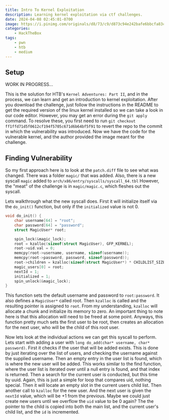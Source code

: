 ```yaml
---
title: Intro To Kernel Exploitation
description: Learning kernel exploitation via ctf challenges.
date: 2024-04-08 02:45:01-0700
image: https://i.pinimg.com/originals/d8/73/c9/d873c94e242bafe6bbcfa83cde3b8b42.jpg
categories:
    - HackTheBox
tags:
    - pwn
    - htb
    - medium
---
```


## Setup

WORK IN PROGRESS...

This is the solution for HTB's `Kernel Adventures: Part II`, and in the process, we can learn and get an introduction to kernel exploitation.
After you download the challenge, just follow the instructions in the README to get the required version of the linux kernel installed so we can take a look in our code editor.
However, you may get an error during the `git apply` command.
To resolve these, you first need to run `git checkout ff1ffd71d5f0612cf194f5705c671d6b64bf5f91` to revert the repo to the commit in which the vulnerability was introduced.
Now we have the code for the vulnerable kernel, and the author provided the image meant for the challenge.

## Finding Vulnerability

So my first approach here is to look at the `patch.diff` file to see what was changed.
There was a folder `magic/` that was added.
Also, there is a new syscall `magic` added to `arch/x86/entry/syscalls/syscall_64.tbl`
However, the "meat" of the challenge is in `magic/magic.c`, which fleshes out the syscall.

Lets walkthrough what the new syscall does.
First it will initialize itself via the `do_init()` function, but only if the `initialized` value is not 0.

```c
void do_init() {
    char username[64] = "root";
    char password[64] = "password";
    struct MagicUser* root;

    spin_lock(&magic_lock);
    root = kzalloc(sizeof(struct MagicUser), GFP_KERNEL);
    root->uid.val = 0;
    memcpy(root->username, username, sizeof(username));
    memcpy(root->password, password, sizeof(password));
    root->children = kzalloc(sizeof(struct MagicUser*) * CHILDLIST_SIZE, GFP_KERNEL);
    magic_users[0] = root;
    nextId = 1;
    initialized = 1;
    spin_unlock(&magic_lock);
}
```

This function sets the default username and password to `root:password`.
It also defines a `MagicUser*` called root.
Then `kzalloc` is called and the resulting pointer is assigned to `root`.
From my understanding, `kzalloc` will allocate a chunk and initialize its memory to zero.
An important thing to note here is that this allocation will need to be freed at some point.
Anyways, this function pretty much sets the first user to be root, then creates an allocation for the next user, who will be the child of this root user.

Now lets look at the individual actions we can get this syscall to perform.
Lets start with adding a user with `long do_add(char* username, char* password)`.
First it checks if the user that will be added exists.
This is done by just iterating over the list of users, and checking the username against the supplied username.
Then an empty entry in the user list is found, which is where the new user will be added.
This works similar to the find function, where the user list is iterated over until a null entry is found, and that index is returned.
Then a search for the current user is conducted, but this time by uuid.
Again, this is just a simple for loop that compares uid, nothing special.
Then it will locate an empty slot in the current users child list.
Then another call to `kzalloc` for the new user.
And the next user is given the `nextId` value, which will be +1 from the previous.
Maybe we could just create new users until we overflow the `uid` value to be 0 again?
The the pointer to the child is copied into both the main list, and the current user's child list, and the `id` is incremented.